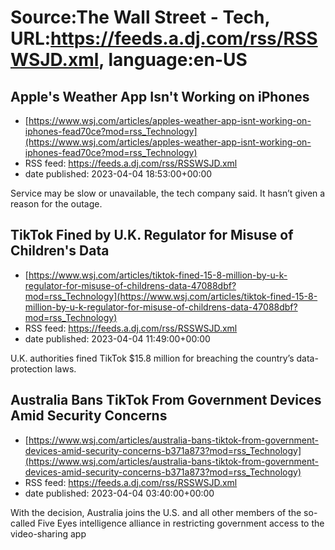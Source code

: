 # Source:The Wall Street - Tech, URL:https://feeds.a.dj.com/rss/RSSWSJD.xml, language:en-US

## Apple's Weather App Isn't Working on iPhones
 - [https://www.wsj.com/articles/apples-weather-app-isnt-working-on-iphones-fead70ce?mod=rss_Technology](https://www.wsj.com/articles/apples-weather-app-isnt-working-on-iphones-fead70ce?mod=rss_Technology)
 - RSS feed: https://feeds.a.dj.com/rss/RSSWSJD.xml
 - date published: 2023-04-04 18:53:00+00:00

Service may be slow or unavailable, the tech company said. It hasn’t given a reason for the outage.

## TikTok Fined by U.K. Regulator for Misuse of Children's Data
 - [https://www.wsj.com/articles/tiktok-fined-15-8-million-by-u-k-regulator-for-misuse-of-childrens-data-47088dbf?mod=rss_Technology](https://www.wsj.com/articles/tiktok-fined-15-8-million-by-u-k-regulator-for-misuse-of-childrens-data-47088dbf?mod=rss_Technology)
 - RSS feed: https://feeds.a.dj.com/rss/RSSWSJD.xml
 - date published: 2023-04-04 11:49:00+00:00

U.K. authorities fined TikTok $15.8 million for breaching the country’s data-protection laws.

## Australia Bans TikTok From Government Devices Amid Security Concerns
 - [https://www.wsj.com/articles/australia-bans-tiktok-from-government-devices-amid-security-concerns-b371a873?mod=rss_Technology](https://www.wsj.com/articles/australia-bans-tiktok-from-government-devices-amid-security-concerns-b371a873?mod=rss_Technology)
 - RSS feed: https://feeds.a.dj.com/rss/RSSWSJD.xml
 - date published: 2023-04-04 03:40:00+00:00

With the decision, Australia joins the U.S. and all other members of the so-called Five Eyes intelligence alliance in restricting government access to the video-sharing app

